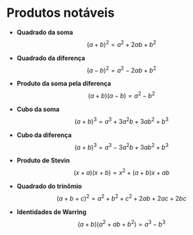 # Produtos notáveis

- **Quadrado da soma**
$$(a+b)^2 = a^2 + 2ab + b^2$$

- **Quadrado da diferença**
$$(a-b)^2 = a^2 -2ab + b^2$$

- **Produto da soma pela diferença**
$$(a+b)(a-b) = a^2 - b^2$$

- **Cubo da soma**
$$(a+b)^3 = a^3 + 3a^2b + 3ab^2 + b^3$$

- **Cubo da diferença**
$$(a+b)^3 = a^3 - 3a^2b + 3ab^2 + b^3$$

- **Produto de Stevin**
$$(x+a)(x+b) = x^2 + (a+b)x + ab$$

- **Quadrado do trinômio**
$$(a+b+c)^2 = a^2 + b^2 + c^2 + 2ab + 2ac + 2bc$$

- **Identidades de Warring**
$$(a+b)(a^2 + ab + b^2) = a^3 - b^3$$